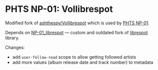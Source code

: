 # PHTS NP-01: Vollibrespot

Modified fork of [ashthespy/Vollibrespot] which is used by [PHTS NP-01].

Depends on [NP-01_librespot] &mdash; custom and outdated fork of [librespot] library.

Changes:

- add `user-follow-read` scope to allow getting followed artists
- add more values (album release date and track number) to metadata

[ashthespy/Vollibrespot]: https://github.com/ashthespy/Vollibrespot
[phts np-01]: https://tsaryk.com/NP-01
[librespot]: https://github.com/librespot-org/librespot
[NP-01_librespot]: https://github.com/phts/NP-01_librespot
